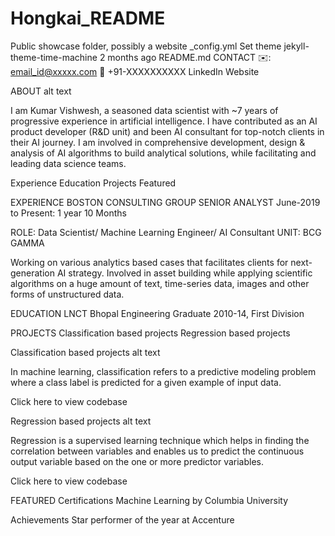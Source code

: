 # Hongkai_README
Public showcase folder, possibly a website
_config.yml
Set theme jekyll-theme-time-machine
2 months ago
README.md
CONTACT
✉️: email_id@xxxxx.com    📲 +91-XXXXXXXXXX       LinkedIn       Website

ABOUT
alt text

I am Kumar Vishwesh, a seasoned data scientist with ~7 years of progressive experience in artificial intelligence. I have contributed as an AI product developer (R&D unit) and been AI consultant for top-notch clients in their AI journey. I am involved in comprehensive development, design & analysis of AI algorithms to build analytical solutions, while facilitating and leading data science teams.

Experience
Education
Projects
Featured

EXPERIENCE
BOSTON CONSULTING GROUP
SENIOR ANALYST
June-2019 to Present: 1 year 10 Months

ROLE: Data Scientist/ Machine Learning Engineer/ AI Consultant UNIT: BCG GAMMA

Working on various analytics based cases that facilitates clients for next-generation AI strategy. Involved in asset building while applying scientific algorithms on a huge amount of text, time-series data, images and other forms of unstructured data.

EDUCATION
LNCT Bhopal
Engineering Graduate 2010-14, First Division

PROJECTS
Classification based projects
Regression based projects

Classification based projects
alt text

In machine learning, classification refers to a predictive modeling problem where a class label is predicted for a given example of input data.

Click here to view codebase

Regression based projects
alt text

Regression is a supervised learning technique which helps in finding the correlation between variables and enables us to predict the continuous output variable based on the one or more predictor variables.

Click here to view codebase

FEATURED
Certifications
Machine Learning by Columbia University

Achievements
Star performer of the year at Accenture

